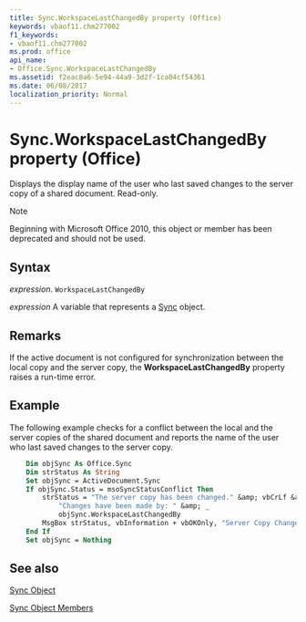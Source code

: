 ```yaml
---
title: Sync.WorkspaceLastChangedBy property (Office)
keywords: vbaof11.chm277002
f1_keywords:
- vbaof11.chm277002
ms.prod: office
api_name:
- Office.Sync.WorkspaceLastChangedBy
ms.assetid: f2eac8a6-5e94-44a9-3d2f-1ca04cf54361
ms.date: 06/08/2017
localization_priority: Normal
---
```



# Sync.WorkspaceLastChangedBy property (Office)

Displays the display name of the user who last saved changes to the server copy of a shared document. Read-only.

> [!NOTE] 
> Beginning with Microsoft Office 2010, this object or member has been deprecated and should not be used.


## Syntax

_expression_. `WorkspaceLastChangedBy`

_expression_ A variable that represents a [Sync](Office.Sync.md) object.


## Remarks

If the active document is not configured for synchronization between the local copy and the server copy, the  **WorkspaceLastChangedBy** property raises a run-time error.


## Example

The following example checks for a conflict between the local and the server copies of the shared document and reports the name of the user who last saved changes to the server copy.


```vb
    Dim objSync As Office.Sync 
    Dim strStatus As String 
    Set objSync = ActiveDocument.Sync 
    If objSync.Status = msoSyncStatusConflict Then 
        strStatus = "The server copy has been changed." &amp; vbCrLf &amp; _ 
            "Changes have been made by: " &amp; _ 
            objSync.WorkspaceLastChangedBy 
        MsgBox strStatus, vbInformation + vbOKOnly, "Server Copy Changed" 
    End If 
    Set objSync = Nothing 

```


## See also


[Sync Object](Office.Sync.md)



[Sync Object Members](./overview/Library-Reference/sync-members-office.md)

